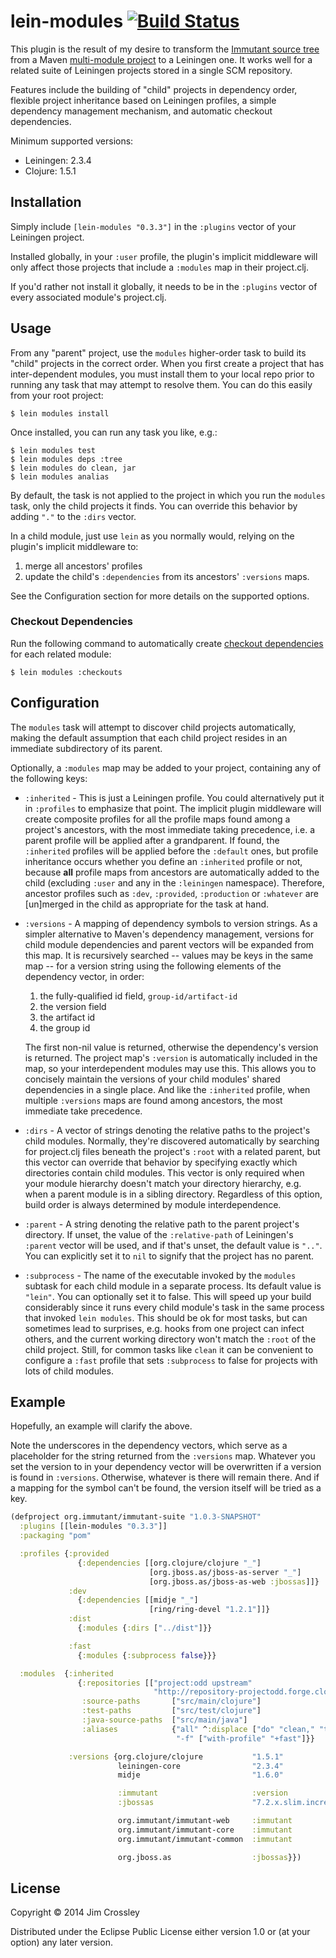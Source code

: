 # lein-modules [![Build Status](https://travis-ci.org/jcrossley3/lein-modules.png?branch=master)](https://travis-ci.org/jcrossley3/lein-modules)

This plugin is the result of my desire to transform the
[Immutant source tree](http://github.com/immutant/immutant) from a
Maven
[multi-module project](http://maven.apache.org/guides/mini/guide-multiple-modules.html)
to a Leiningen one. It works well for a related suite of Leiningen
projects stored in a single SCM repository.

Features include the building of "child" projects in dependency order,
flexible project inheritance based on Leiningen profiles, a simple
dependency management mechanism, and automatic checkout dependencies.

Minimum supported versions:
* Leiningen: 2.3.4
* Clojure: 1.5.1

## Installation

Simply include `[lein-modules "0.3.3"]` in the `:plugins` vector of
your Leiningen project.

Installed globally, in your `:user` profile, the plugin's implicit
middleware will only affect those projects that include a `:modules`
map in their project.clj.

If you'd rather not install it globally, it needs to be in the
`:plugins` vector of every associated module's project.clj.

## Usage

From any "parent" project, use the `modules` higher-order task to
build its "child" projects in the correct order. When you first create
a project that has inter-dependent modules, you must install them to
your local repo prior to running any task that may attempt to resolve
them. You can do this easily from your root project:

    $ lein modules install

Once installed, you can run any task you like, e.g.:

    $ lein modules test
    $ lein modules deps :tree
    $ lein modules do clean, jar
    $ lein modules analias

By default, the task is not applied to the project in which you run
the `modules` task, only the child projects it finds. You can override
this behavior by adding `"."` to the `:dirs` vector.

In a child module, just use `lein` as you normally would, relying on
the plugin's implicit middleware to:

1. merge all ancestors' profiles
2. update the child's `:dependencies` from its ancestors' `:versions`
   maps.

See the Configuration section for more details on the supported
options.

### Checkout Dependencies

Run the following command to automatically create
[checkout dependencies](https://github.com/technomancy/leiningen/blob/stable/doc/TUTORIAL.md#checkout-dependencies)
for each related module:

    $ lein modules :checkouts
    
## Configuration

The `modules` task will attempt to discover child projects
automatically, making the default assumption that each child project
resides in an immediate subdirectory of its parent.

Optionally, a `:modules` map may be added to your project, containing
any of the following keys:

* `:inherited` - This is just a Leiningen profile. You could
  alternatively put it in `:profiles` to emphasize that point. The
  implicit plugin middleware will create composite profiles for all
  the profile maps found among a project's ancestors, with the most
  immediate taking precedence, i.e. a parent profile will be applied
  after a grandparent. If found, the `:inherited` profiles will be
  applied before the `:default` ones, but profile inheritance occurs
  whether you define an `:inherited` profile or not, because **all**
  profile maps from ancestors are automatically added to the child
  (excluding `:user` and any in the `:leiningen` namespace).
  Therefore, ancestor profiles such as `:dev`, `:provided`,
  `:production` or `:whatever` are [un]merged in the child as
  appropriate for the task at hand.

* `:versions` - A mapping of dependency symbols to version strings. As
  a simpler alternative to Maven's dependency management, versions for
  child module dependencies and parent vectors will be expanded from
  this map. It is recursively searched -- values may be keys in the
  same map -- for a version string using the following elements of the
  dependency vector, in order:

    1. the fully-qualified id field, `group-id/artifact-id`
    2. the version field
    3. the artifact id
    4. the group id

  The first non-nil value is returned, otherwise the dependency's
  version is returned. The project map's `:version` is automatically
  included in the map, so your interdependent modules may use this.
  This allows you to concisely maintain the versions of your child
  modules' shared dependencies in a single place. And like the
  `:inherited` profile, when multiple `:versions` maps are found among
  ancestors, the most immediate take precedence.

* `:dirs` - A vector of strings denoting the relative paths to the
  project's child modules. Normally, they're discovered automatically
  by searching for project.clj files beneath the project's `:root`
  with a related parent, but this vector can override that behavior by
  specifying exactly which directories contain child modules. This
  vector is only required when your module hierarchy doesn't match
  your directory hierarchy, e.g. when a parent module is in a sibling
  directory. Regardless of this option, build order is always
  determined by module interdependence.

* `:parent` - A string denoting the relative path to the parent
  project's directory. If unset, the value of the `:relative-path` of
  Leiningen's `:parent` vector will be used, and if that's unset, the
  default value is `".."`. You can explicitly set it to `nil` to
  signify that the project has no parent.

* `:subprocess` - The name of the executable invoked by the `modules`
  subtask for each child module in a separate process. Its default
  value is `"lein"`. You can optionally set it to false. This will
  speed up your build considerably since it runs every child module's
  task in the same process that invoked `lein modules`. This should be
  ok for most tasks, but can sometimes lead to surprises, e.g. hooks
  from one project can infect others, and the current working
  directory won't match the `:root` of the child project. Still, for
  common tasks like `clean` it can be convenient to configure a
  `:fast` profile that sets `:subprocess` to false for projects with
  lots of child modules.

## Example

Hopefully, an example will clarify the above.

Note the underscores in the dependency vectors, which serve as a
placeholder for the string returned from the `:versions` map. Whatever
you set the version to in your dependency vector will be overwritten
if a version is found in `:versions`. Otherwise, whatever is there
will remain there. And if a mapping for the symbol can't be found, the
version itself will be tried as a key.

```clj
(defproject org.immutant/immutant-suite "1.0.3-SNAPSHOT"
  :plugins [[lein-modules "0.3.3"]]
  :packaging "pom"

  :profiles {:provided
               {:dependencies [[org.clojure/clojure "_"]
                               [org.jboss.as/jboss-as-server "_"]
                               [org.jboss.as/jboss-as-web :jbossas]]}
             :dev
               {:dependencies [[midje "_"]
                               [ring/ring-devel "1.2.1"]]}
             :dist
               {:modules {:dirs ["../dist"]}}

             :fast
               {:modules {:subprocess false}}}

  :modules  {:inherited
               {:repositories [["project:odd upstream"
                                "http://repository-projectodd.forge.cloudbees.com/upstream"]]
                :source-paths       ["src/main/clojure"]
                :test-paths         ["src/test/clojure"]
                :java-source-paths  ["src/main/java"]
                :aliases            {"all" ^:displace ["do" "clean," "test," "install"]
                                     "-f" ["with-profile" "+fast"]}}

             :versions {org.clojure/clojure           "1.5.1"
                        leiningen-core                "2.3.4"
                        midje                         "1.6.0"

                        :immutant                     :version
                        :jbossas                      "7.2.x.slim.incremental.12"

                        org.immutant/immutant-web     :immutant
                        org.immutant/immutant-core    :immutant
                        org.immutant/immutant-common  :immutant

                        org.jboss.as                  :jbossas}})
```

## License

Copyright © 2014 Jim Crossley

Distributed under the Eclipse Public License either version 1.0 or (at
your option) any later version.
